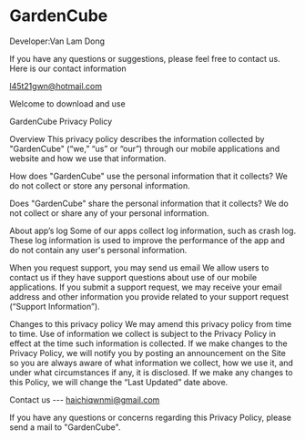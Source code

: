 

# GardenCube



Developer:Van Lam Dong

If you have any questions or suggestions, please feel free to contact us. Here is our contact information 

l45t21gwn@hotmail.com 

Welcome to download and use



GardenCube Privacy Policy

Overview
This privacy policy describes the information collected by "GardenCube" (“we,” “us” or “our”) through our mobile applications and website and how we use that information.


How does "GardenCube" use the personal information that it collects?
We do not collect or store any personal information.


Does "GardenCube" share the personal information that it collects?
We do not collect or share any of your personal information.


About app’s log
Some of our apps collect log information, such as crash log. These log information is used to improve the performance of the app and do not contain any user's personal information.

When you request support, you may send us email
We allow users to contact us if they have support questions about use of our mobile applications. If you submit a support request, we may receive your email address and other information you provide related to your support request (“Support Information”).


Changes to this privacy policy
We may amend this privacy policy from time to time. Use of information we collect is subject to the Privacy Policy in effect at the time such information is collected. If we make changes to the Privacy Policy, we will notify you by posting an announcement on the Site so you are always aware of what information we collect, how we use it, and under what circumstances if any, it is disclosed. If we make any changes to this Policy, we will change the “Last Updated” date above.


Contact us ---  haichiqwnmi@gmail.com


If you have any questions or concerns regarding this Privacy Policy, please send a mail to "GardenCube".
